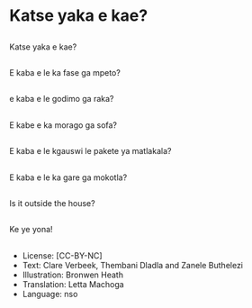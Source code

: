 # Katse yaka e kae?

##
Katse yaka e kae?

##
E kaba e le ka fase ga
mpeto?

##
e kaba e le godimo ga
raka?

##
E kabe e ka morago ga
sofa?

##
E kaba e le kgauswi le
pakete ya matlakala?

##
E kaba e le ka gare ga
mokotla?

##
Is it outside the house?

##
Ke ye yona!

##
* License: [CC-BY-NC]
* Text: Clare Verbeek, Thembani Dladla and Zanele Buthelezi
* Illustration: Bronwen Heath
* Translation: Letta Machoga
* Language: nso
